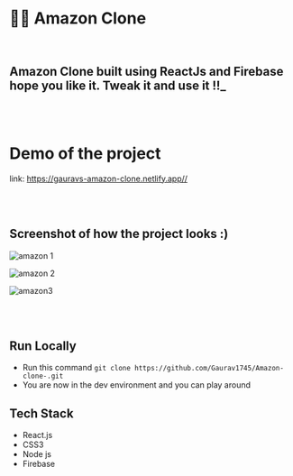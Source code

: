 # 👨‍💻 Amazon Clone
<br>

## Amazon Clone built using ReactJs and Firebase hope you like it. Tweak it and use it !!_
<br>

<br>

# Demo of the project
link: https://gauravs-amazon-clone.netlify.app//


<br>


<br>

## Screenshot of how the project looks :)

![amazon 1](https://user-images.githubusercontent.com/103983412/229346508-9de91c56-b188-47fa-be9f-f75a801634ee.png)


![amazon 2](https://user-images.githubusercontent.com/103983412/229346558-c516b3e8-2c78-4922-9f01-dd2c902af595.png)


![amazon3](https://user-images.githubusercontent.com/103983412/229346570-964c7c43-9cae-4a04-8771-1f0de3a76af9.png)



<br>

<br>

## Run Locally

- Run this command `git clone https://github.com/Gaurav1745/Amazon-clone-.git`
- You are now in the dev environment and you can play around

## Tech Stack

- React.js
- CSS3
- Node js
- Firebase
